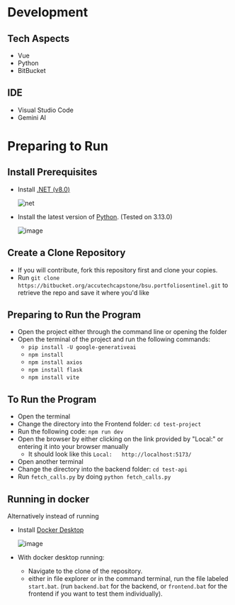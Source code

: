 # Development

## Tech Aspects
- Vue
- Python
- BitBucket

## IDE
- Visual Studio Code
- Gemini AI

# Preparing to Run

## Install Prerequisites
- Install [.NET (v8.0)](https://dotnet.microsoft.com/en-us/download)
  
  ![net](https://github.com/user-attachments/assets/aca0acd0-f5f8-4872-bd8f-bec6b8dc5461)

- Install the latest version of [Python](https://www.python.org/downloads/). (Tested on 3.13.0)

  ![image](https://github.com/user-attachments/assets/bfaaba9f-2d43-4845-a394-9abe2bf04fe6)

  

## Create a Clone Repository
- If you will contribute, fork this repository first and clone your copies.
- Run `git clone https://bitbucket.org/accutechcapstone/bsu.portfoliosentinel.git` to retrieve the repo and save it where you'd like

## Preparing to Run the Program
- Open the project either through the command line or opening the folder 
- Open the terminal of the project and run the following commands:
    - `pip install -U google-generativeai`
    - `npm install`
    - `npm install axios`
    - `npm install flask`
    - `npm install vite`
## To Run the Program
- Open the terminal
- Change the directory into the Frontend folder: `cd test-project`
- Run the following code: `npm run dev`
- Open the browser by either clicking on the link provided by "Local:" or entering it into your browser manually
    - It should look like this `Local:   http://localhost:5173/`
- Open another terminal
- Change the directory into the backend folder: `cd test-api`
- Run `fetch_calls.py` by doing `python fetch_calls.py`

## Running in docker

Alternatively instead of running 

- Install [Docker Desktop](https://www.docker.com/products/docker-desktop)

  ![image](https://github.com/user-attachments/assets/fa05e045-3bdf-430d-a629-f8d0f1d6fc1c)
- With docker desktop running: 
  - Navigate to the clone of the repository.
  - either in file explorer or in the command terminal, run the file labeled `start.bat`.
    (run `backend.bat` for the backend, or `frontend.bat` for the frontend if you want to test them individually).
